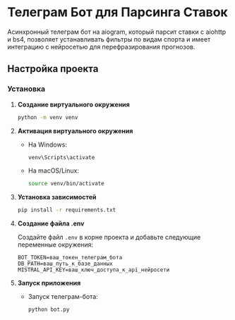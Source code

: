 # Телеграм Бот для Парсинга Ставок

Асинхронный телеграм бот на aiogram, который парсит ставки с aiohttp и bs4, позволяет устанавливать фильтры по видам спорта и имеет интеграцию с нейросетью для перефразирования прогнозов.

## Настройка проекта

### Установка

1. **Создание виртуального окружения**

   ```bash
   python -m venv venv
   ```

2. **Активация виртуального окружения**

   - На Windows:

     ```bash
     venv\Scripts\activate
     ```

   - На macOS/Linux:

     ```bash
     source venv/bin/activate
     ```

3. **Установка зависимостей**

   ```bash
   pip install -r requirements.txt
   ```

4. **Создание файла .env**

   Создайте файл `.env` в корне проекта и добавьте следующие переменные окружения:

   ```plaintext
   BOT_TOKEN=ваш_токен_телеграм_бота
   DB_PATH=ваш_путь_к_базе_данных
   MISTRAL_API_KEY=ваш_ключ_доступа_к_api_нейросети
   ```

5. **Запуск приложения**

   - Запуск телеграм-бота:

     ```bash
     python bot.py
     ```
